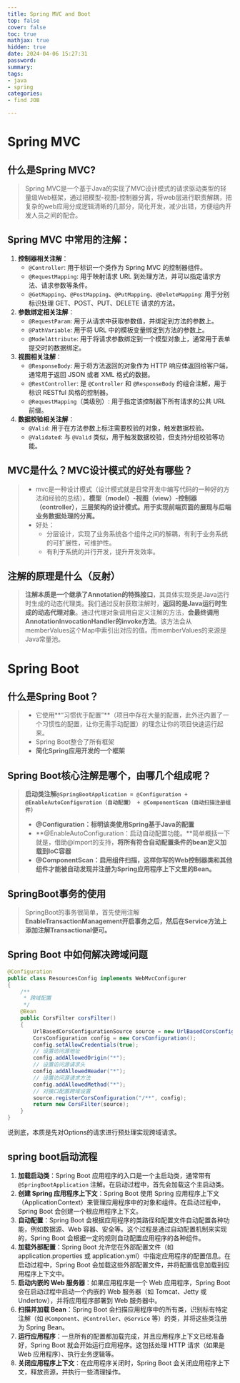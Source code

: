 ```yaml
---
title: Spring MVC and Boot
top: false
cover: false
toc: true
mathjax: true
hidden: true
date: 2024-04-06 15:27:31
password:
summary:
tags:
- java
- spring
categories:
- find JOB

---
```


# Spring MVC



## 什么是Spring MVC?

> Spring MVC是一个基于Java的实现了MVC设计模式的请求驱动类型的轻量级Web框架，通过把模型-视图-控制器分离，将web层进行职责解耦，把复杂的web应用分成逻辑清晰的几部分，简化开发，减少出错，方便组内开发人员之间的配合。









## Spring MVC 中常用的注解：

1. **控制器相关注解**：
   - `@Controller`: 用于标识一个类作为 Spring MVC 的控制器组件。
   - `@RequestMapping`: 用于映射请求 URL 到处理方法，并可以指定请求方法、请求参数等条件。
   - `@GetMapping`、`@PostMapping`、`@PutMapping`、`@DeleteMapping`: 用于分别标识处理 GET、POST、PUT、DELETE 请求的方法。
2. **参数绑定相关注解**：
   - `@RequestParam`: 用于从请求中获取参数值，并绑定到方法的参数上。
   - `@PathVariable`: 用于将 URL 中的模板变量绑定到方法的参数上。
   - `@ModelAttribute`: 用于将请求参数绑定到一个模型对象上，通常用于表单提交时的数据绑定。
3. **视图相关注解**：
   - `@ResponseBody`: 用于将方法返回的对象作为 HTTP 响应体返回给客户端，通常用于返回 JSON 或者 XML 格式的数据。
   - `@RestController`: 是 `@Controller` 和 `@ResponseBody` 的组合注解，用于标识 RESTful 风格的控制器。
   - `@RequestMapping`（类级别）: 用于指定该控制器下所有请求的公共 URL 前缀。
4. **数据校验相关注解**：
   - `@Valid`: 用于在方法参数上标注需要校验的对象，触发数据校验。
   - `@Validated`: 与 `@Valid` 类似，用于触发数据校验，但支持分组校验等功能。

## MVC是什么？MVC设计模式的好处有哪些？

> - mvc是一种设计模式（设计模式就是日常开发中编写代码的一种好的方法和经验的总结）。**模型（model）-视图（view）-控制器（controller），三层架构的设计模式。用于实现前端页面的展现与后端业务数据处理的分离。**
> - 好处： 
>   - 分层设计，实现了业务系统各个组件之间的解耦，有利于业务系统的可扩展性，可维护性。
>   - 有利于系统的并行开发，提升开发效率。

## 注解的原理是什么（反射）

> **注解本质是一个继承了Annotation的特殊接口**，其具体实现类是Java运行时生成的动态代理类。我们通过反射获取注解时，**返回的是Java运行时生成的动态代理对象**。通过代理对象调用自定义注解的方法，**会最终调用AnnotationInvocationHandler的invoke方法**。该方法会从memberValues这个Map中索引出对应的值。而memberValues的来源是Java常量池。





# Spring Boot

## 什么是Spring Boot？

> - 它使用**“习惯优于配置”**（项目中存在大量的配置，此外还内置了一个习惯性的配置，让你无需手动配置）的理念让你的项目快速运行起来。
> - Spring Boot整合了所有框架
> - **简化Spring应用开发的一个框架**

## Spring Boot核心注解是哪个，由哪几个组成呢？

> **启动类注解`@SpringBootApplication = @Configuration + @EnableAutoConfiguration（自动配置） + @ComponentScan（自动扫描注册组件）`**
>
> - **@Configuration：标明该类使用Spring基于Java的配置**
> - **@EnableAutoConfiguration：启动自动配置功能。**简单概括一下就是，借助@Import的支持，**将所有符合自动配置条件的bean定义加载到IoC容器**
> - **@ComponentScan：启用组件扫描，这样你写的Web控制器类和其他组件才能被自动发现并注册为Spring应用程序上下文里的Bean。**



## SpringBoot事务的使用

> SpringBoot的事务很简单，首先使用注解**EnableTransactionManagement开启事务之后，然后在Service方法上添加注解Transactional便可。**

## Spring Boot 中如何解决跨域问题



```java
@Configuration
public class ResourcesConfig implements WebMvcConfigurer
{
    /**
     * 跨域配置
     */
    @Bean
    public CorsFilter corsFilter()
    {
        UrlBasedCorsConfigurationSource source = new UrlBasedCorsConfigurationSource();
        CorsConfiguration config = new CorsConfiguration();
        config.setAllowCredentials(true);
        // 设置访问源地址
        config.addAllowedOrigin("*");
        // 设置访问源请求头
        config.addAllowedHeader("*");
        // 设置访问源请求方法
        config.addAllowedMethod("*");
        // 对接口配置跨域设置
        source.registerCorsConfiguration("/**", config);
        return new CorsFilter(source);
    }
}
```

说到底，本质是先对Options的请求进行预处理实现跨域请求。



## spring boot启动流程

1. **加载启动类**：Spring Boot 应用程序的入口是一个主启动类，通常带有 `@SpringBootApplication` 注解。在启动过程中，首先会加载这个主启动类。
2. **创建 Spring 应用程序上下文**：Spring Boot 使用 Spring 应用程序上下文（ApplicationContext）来管理应用程序中的对象和组件。在启动过程中，Spring Boot 会创建一个根应用程序上下文。
3. **自动配置**：Spring Boot 会根据应用程序的类路径和配置文件自动配置各种功能，例如数据源、Web 容器、安全等。这个过程是通过自动配置机制来实现的，Spring Boot 会根据一定的规则自动配置应用程序的各种组件。
4. **加载外部配置**：Spring Boot 允许您在外部配置文件（如 application.properties 或 application.yml）中指定应用程序的配置信息。在启动过程中，Spring Boot 会加载这些外部配置文件，并将配置信息加载到应用程序上下文中。
5. **启动内嵌的 Web 服务器**：如果应用程序是一个 Web 应用程序，Spring Boot 会在启动过程中启动一个内嵌的 Web 服务器（如 Tomcat、Jetty 或 Undertow），并将应用程序部署到 Web 服务器中。
6. **扫描并加载 Bean**：Spring Boot 会扫描应用程序中的所有类，识别标有特定注解（如 `@Component`、`@Controller`、`@Service` 等）的类，并将这些类注册为 Spring Bean。
7. **运行应用程序**：一旦所有的配置都加载完成，并且应用程序上下文已经准备好，Spring Boot 就会开始运行应用程序。这包括处理 HTTP 请求（如果是 Web 应用程序）、执行业务逻辑等。
8. **关闭应用程序上下文**：在应用程序关闭时，Spring Boot 会关闭应用程序上下文，释放资源，并执行一些清理操作。

